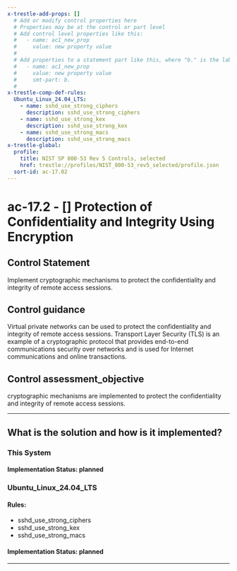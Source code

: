 ```yaml
---
x-trestle-add-props: []
  # Add or modify control properties here
  # Properties may be at the control or part level
  # Add control level properties like this:
  #   - name: ac1_new_prop
  #     value: new property value
  #
  # Add properties to a statement part like this, where "b." is the label of the target statement part
  #   - name: ac1_new_prop
  #     value: new property value
  #     smt-part: b.
  #
x-trestle-comp-def-rules:
  Ubuntu_Linux_24.04_LTS:
    - name: sshd_use_strong_ciphers
      description: sshd_use_strong_ciphers
    - name: sshd_use_strong_kex
      description: sshd_use_strong_kex
    - name: sshd_use_strong_macs
      description: sshd_use_strong_macs
x-trestle-global:
  profile:
    title: NIST SP 800-53 Rev 5 Controls, selected
    href: trestle://profiles/NIST_800-53_rev5_selected/profile.json
  sort-id: ac-17.02
---
```


# ac-17.2 - \[\] Protection of Confidentiality and Integrity Using Encryption

## Control Statement

Implement cryptographic mechanisms to protect the confidentiality and integrity of remote access sessions.

## Control guidance

Virtual private networks can be used to protect the confidentiality and integrity of remote access sessions. Transport Layer Security (TLS) is an example of a cryptographic protocol that provides end-to-end communications security over networks and is used for Internet communications and online transactions.

## Control assessment_objective

cryptographic mechanisms are implemented to protect the confidentiality and integrity of remote access sessions.

______________________________________________________________________

## What is the solution and how is it implemented?

<!-- For implementation status enter one of: implemented, partial, planned, alternative, not-applicable -->

<!-- Note that the list of rules under ### Rules: is read-only and changes will not be captured after assembly to JSON -->

### This System

<!-- Add implementation prose for the main This System component for control: ac-17.2 -->

#### Implementation Status: planned

### Ubuntu_Linux_24.04_LTS

<!-- Add control implementation description here for control: ac-17.2 -->

#### Rules:

  - sshd_use_strong_ciphers
  - sshd_use_strong_kex
  - sshd_use_strong_macs

#### Implementation Status: planned

______________________________________________________________________
